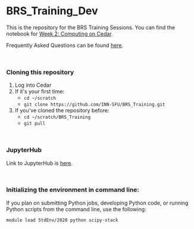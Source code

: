 # BRS_Training_Dev


This is the repository for the BRS Training Sessions. You can find the notebook for [Week 2: Computing on Cedar](Training_Session_Notebook.ipynb). 

Frequently Asked Questions can be found [here](FAQ.md).

<br>

### Cloning this repository

1. Log into Cedar
2. If it's your first time:
    - `cd ~/scratch`
    - `git clone https://github.com/INN-SFU/BRS_Training.git`
3. If you've cloned the repository before:
    - `cd ~/scratch/BRS_Training`
    - `git pull`


<br>

### JupyterHub

Link to JupyterHub is [here](https://jupyterhub.cedar.alliancecan.ca/).


<br>

### Initializing the environment in command line:

If you plan on submitting Python jobs, developing Python code, or running Python scripts from the command line, use the following: 

```
module load StdEnv/2020 python scipy-stack
```
